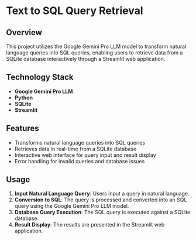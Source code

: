 # Text to SQL Query Retrieval

## Overview

This project utilizes the Google Gemini Pro LLM model to transform natural language queries into SQL queries, enabling users to retrieve data from a SQLite database interactively through a Streamlit web application.

## Technology Stack

- **Google Gemini Pro LLM**
- **Python**
- **SQLite**
- **Streamlit**

## Features

- Transforms natural language queries into SQL queries
- Retrieves data in real-time from a SQLite database
- Interactive web interface for query input and result display
- Error handling for invalid queries and database issues

## Usage

1. **Input Natural Language Query**: Users input a query in natural language.
2. **Conversion to SQL**: The query is processed and converted into an SQL query using the Google Gemini Pro LLM model.
3. **Database Query Execution**: The SQL query is executed against a SQLite database.
4. **Result Display**: The results are presented in the Streamlit web application.
